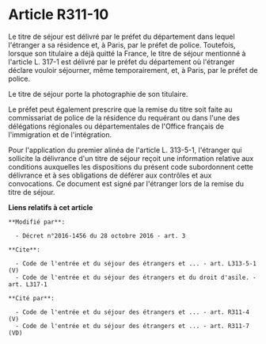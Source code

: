 # Article R311-10

Le titre de séjour est délivré par le préfet du département dans lequel l'étranger a sa résidence et, à Paris, par le préfet
de police. Toutefois, lorsque son titulaire a déjà quitté la France, le titre de séjour mentionné à l'article L. 317-1 est
délivré par le préfet du département où l'étranger déclare vouloir séjourner, même temporairement, et, à Paris, par le préfet
de police. 

Le titre de séjour porte la photographie de son titulaire. 

Le préfet peut également prescrire que la remise du titre soit faite au commissariat de police de la résidence du requérant
ou dans l'une des délégations régionales ou départementales de l'Office français de l'immigration et de l'intégration. 

Pour l'application du premier alinéa de l'article L. 313-5-1, l'étranger qui sollicite la délivrance d'un titre de séjour
reçoit une information relative aux conditions auxquelles les dispositions du présent code subordonnent cette délivrance et à
ses obligations de déférer aux contrôles et aux convocations. Ce document est signé par l'étranger lors de la remise du titre
de séjour.

**Liens relatifs à cet article**

	**Modifié par**:

	  - Décret n°2016-1456 du 28 octobre 2016 - art. 3

	**Cite**:

	  - Code de l'entrée et du séjour des étrangers et ... - art. L313-5-1 (V)
	  - Code de l'entrée et du séjour des étrangers et du droit d'asile. - art. L317-1

	**Cité par**:

	  - Code de l'entrée et du séjour des étrangers et ... - art. R311-4 (V)
	  - Code de l'entrée et du séjour des étrangers et ... - art. R311-7 (VD)
